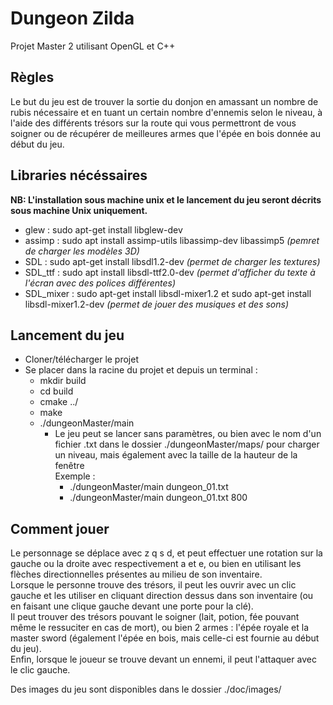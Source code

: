 # Dungeon Zilda

Projet Master 2 utilisant OpenGL et C++

## Règles

Le but du jeu est de trouver la sortie du donjon en amassant un nombre de rubis nécessaire et en tuant un certain nombre
d'ennemis selon le niveau, à l'aide des différents trésors sur la route qui vous permettront de vous soigner ou de
récupérer de meilleures armes que l'épée en bois donnée au début du jeu.

## Libraries nécéssaires

**NB: L'installation sous machine unix et le lancement du jeu seront décrits sous machine Unix uniquement.**

- glew : sudo apt-get install libglew-dev
- assimp : sudo apt install assimp-utils libassimp-dev libassimp5 *(pemret de charger les modèles 3D)*
- SDL : sudo apt-get install libsdl1.2-dev *(permet de charger les textures)*
- SDL_ttf : sudo apt install libsdl-ttf2.0-dev *(permet d'afficher du texte à l'écran avec des polices différentes)*
- SDL_mixer : sudo apt-get install libsdl-mixer1.2 et sudo apt-get install libsdl-mixer1.2-dev *(permet de jouer des
  musiques et des sons)*

## Lancement du jeu

- Cloner/télécharger le projet
- Se placer dans la racine du projet et depuis un terminal :
    - mkdir build
    - cd build
    - cmake ../
    - make
    - ./dungeonMaster/main
        - Le jeu peut se lancer sans paramètres, ou bien avec le nom d'un fichier .txt dans le dossier
          ./dungeonMaster/maps/ pour charger un niveau, mais également avec la taille de la hauteur de la fenêtre  
          Exemple :
            - ./dungeonMaster/main dungeon_01.txt
            - ./dungeonMaster/main dungeon_01.txt 800

## Comment jouer

Le personnage se déplace avec z q s d, et peut effectuer une rotation sur la gauche ou la droite avec respectivement a
et e, ou bien en utilisant les flèches directionnelles présentes au milieu de son inventaire.  
Lorsque le personne trouve des trésors, il peut les ouvrir avec un clic gauche et les utiliser en cliquant direction
dessus dans son inventaire (ou en faisant une clique gauche devant une porte pour la clé).  
Il peut trouver des trésors pouvant le soigner (lait, potion, fée pouvant même le ressuciter en cas de mort), ou bien 2
armes : l'épée royale et la master sword (également l'épée en bois, mais celle-ci est fournie au début du jeu).   
Enfin, lorsque le joueur se trouve devant un ennemi, il peut l'attaquer avec le clic gauche.

Des images du jeu sont disponibles dans le dossier ./doc/images/









